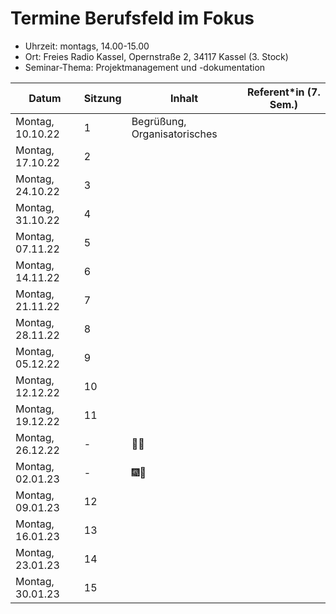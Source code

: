 # Termine Berufsfeld im Fokus

- Uhrzeit: montags, 14.00-15.00
- Ort: Freies Radio Kassel, Opernstraße 2, 34117 Kassel (3. Stock)
- Seminar-Thema: Projektmanagement und -dokumentation

| Datum | Sitzung | Inhalt | Referent*in (7. Sem.)
| ----- | ------- | ------ | -----------
| Montag, 10.10.22 | 1 | Begrüßung, Organisatorisches
| Montag, 17.10.22 | 2 |
| Montag, 24.10.22 | 3 |
| Montag, 31.10.22 | 4 |
| Montag, 07.11.22 | 5 |
| Montag, 14.11.22 | 6 |
| Montag, 21.11.22 | 7 |
| Montag, 28.11.22 | 8 |
| Montag, 05.12.22 | 9 |
| Montag, 12.12.22 | 10 |
| Montag, 19.12.22 | 11 |
| Montag, 26.12.22 | - | 🎅🎁
| Montag, 02.01.23 | - | 🎆🎉
| Montag, 09.01.23 | 12 |
| Montag, 16.01.23 | 13 |
| Montag, 23.01.23 | 14 |
| Montag, 30.01.23 | 15 |
